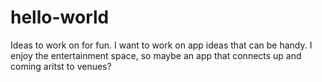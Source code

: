 # hello-world
Ideas to work on for fun.
I want to work on app ideas that can be handy. 
I enjoy the entertainment space, so maybe an app that connects up and coming aritst to venues? 

